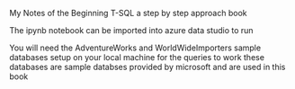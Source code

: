 My Notes of the Beginning T-SQL a step by step approach book

The ipynb notebook can be imported into azure data studio to run

You will need the AdventureWorks and WorldWideImporters sample databases setup on your local machine for the queries to work
these databases are sample databses provided by microsoft and are used in this book
